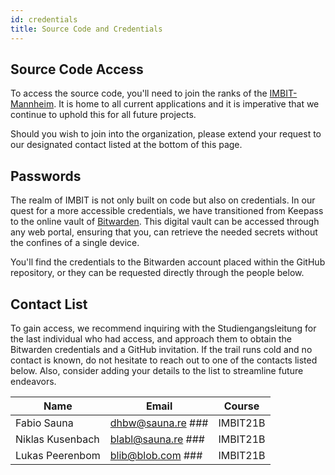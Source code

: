 ```yaml
---
id: credentials
title: Source Code and Credentials
---
```


## Source Code Access

To access the source code, you'll need to join the ranks of the [IMBIT-Mannheim](https://github.com/IMBIT-Mannheim). It is home to all current applications and it is imperative that we continue to uphold this for all future projects.

Should you wish to join into the organization, please extend your request to our designated contact listed at the bottom of this page.

## Passwords

The realm of IMBIT is not only built on code but also on credentials. In our quest for a more accessible credentials, we have transitioned from Keepass to the online vault of [Bitwarden](https://bitwarden.com). This digital vault can be accessed through any web portal, ensuring that you, can retrieve the needed secrets without the confines of a single device.

You'll find the credentials to the Bitwarden account placed within the GitHub repository, or they can be requested directly through the people below.

## Contact List

To gain access, we recommend inquiring with the Studiengangsleitung for the last individual who had access, and approach them to obtain the Bitwarden credentials and a GitHub invitation. If the trail runs cold and no contact is known, do not hesitate to reach out to one of the contacts listed below. Also, consider adding your details to the list to streamline future endeavors.

| Name            | Email              | Course     |
|-----------------|--------------------|------------|
| Fabio Sauna     | dhbw@sauna.re ###     | IMBIT21B   |
| Niklas Kusenbach| blabl@sauna.re ###     | IMBIT21B   |
| Lukas Peerenbom | blib@blob.com ###     | IMBIT21B   |

